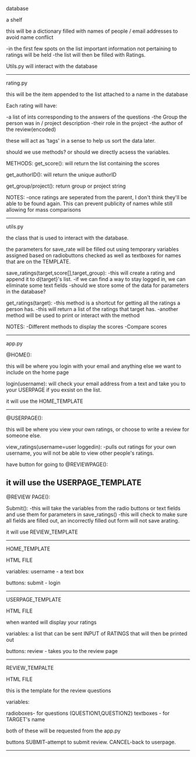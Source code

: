 database 

a shelf 

this will be a dictionary filled with names of people / email addresses to avoid name conflict

-in the first few spots on the list important information not pertaining to ratings will be held
-the list will then be filled with Ratings.

Utils.py will interact with the database

_____________________________________________________________________________
rating.py

this will be the item appended to the list attached to a name in the database


 Each rating will have: 

-a list of ints corresponding to the answers of the questions
-the Group the person was in / project description
-their role in the project
-the author of the review(encoded)

these will act as 'tags' in a sense to help us sort the data later.

should we use methods? or should we directly acsess the variables.

METHODS:
get_score():
	will return the list containing the scores

get_authorID():
	will return the unique authorID

get_group/project():
	return group or project string	

NOTES:
-once ratings are seperated from the parent, I don't think they'll be able to be found again. This can prevent publicity of names while still allowing for mass comparisons

______________________________________________________________________________

utils.py

the class that is used to interact with the database.

the parameters for save_rate will be filled out using temporary variables assigned based on radiobuttons checked as well as textboxes for names that are on the TEMPLATE.

save_ratings(target,score[],target_group):
	-this will create a rating and append it to d{target}'s list.
	-if we can find a way to stay logged in, we can eliminate some text fields
	-should we store some of the data for parameters in the database?

get_ratings(target):
	-this method is a shortcut for getting all the ratings a person has.
	-this will return a list of the ratings that target has.
	-another method will be used to print or interact with the method

NOTES:
      -Different methods to display the scores
      -Compare scores
__________________________________________________________________________________

app.py



@HOME():

this will be where you login with your email and anything else we want to include on the home page

login(username):
	 will check your email address from a text and take you to your USERPAGE if you exsist on the list.

it will use the HOME_TEMPLATE
 
  ----------

@USERPAGE():


this will be where you view your own ratings, or choose to write a review for someone else.


view_ratings(username=user loggedin):
	-pulls out ratings for your own username, you will not be able to view other people's ratings.

have button for going to @REVIEWPAGE():

it will use the USERPAGE_TEMPLATE
  ----------

@REVIEW PAGE():

Submit():
	-this will take the variables from the radio buttons or text fields and use them for parameters in save_ratings() 
	-this will check to make sure all fields are filled out, an incorrectly filled out form will not save  arating.

it will use REVIEW_TEMPLATE
_______________________________________________________________________________________________________

HOME_TEMPLATE

HTML FILE

variables:
username - a text box

buttons:
submit - login

_____________________________________________________________________________________________________

USERPAGE_TEMPLATE

HTML FILE

when wanted will display your ratings

variables:
a list that can be sent INPUT of RATINGS that will then be printed out

buttons:
review - takes you to the review page

_____________________________________________________________________________________________________

REVIEW_TEMPALTE

HTML FILE

this is the template for the review questions

variables:

radioboxes- for questions (QUESTION1,QUESTION2)
textboxes - for TARGET's name

both of these will be requested from the app.py

buttons
SUBMIT-attempt to submit review.
CANCEL-back to userpage.
_______________________________________________________________________________________________________




